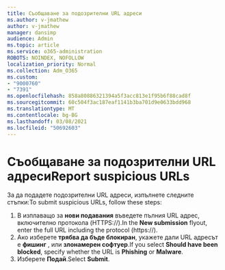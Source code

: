 ```yaml
---
title: Съобщаване за подозрителни URL адреси
ms.author: v-jmathew
author: v-jmathew
manager: dansimp
audience: Admin
ms.topic: article
ms.service: o365-administration
ROBOTS: NOINDEX, NOFOLLOW
localization_priority: Normal
ms.collection: Adm_O365
ms.custom:
- "9000760"
- "7391"
ms.openlocfilehash: 858a80886321394a5f3acc813e1f95b6f88cad8f
ms.sourcegitcommit: 60c504f3ac187eaf1141b3ba701d9e0633bdd968
ms.translationtype: MT
ms.contentlocale: bg-BG
ms.lasthandoff: 03/08/2021
ms.locfileid: "50692603"
---
```

# <a name="report-suspicious-urls"></a><span data-ttu-id="718de-102">Съобщаване за подозрителни URL адреси</span><span class="sxs-lookup"><span data-stu-id="718de-102">Report suspicious URLs</span></span>

<span data-ttu-id="718de-103">За да подадете подозрителни URL адреси, изпълнете следните стъпки:</span><span class="sxs-lookup"><span data-stu-id="718de-103">To submit suspicious URLs, follow these steps:</span></span>

1. <span data-ttu-id="718de-104">В изплаващо за **нови подавания** въведете пълния URL адрес, включително протокола (HTTPS://).</span><span class="sxs-lookup"><span data-stu-id="718de-104">In the **New submission** flyout, enter the full URL including the protocol (https://).</span></span>
2. <span data-ttu-id="718de-105">Ако изберете **трябва да бъде блокиран**, укажете дали URL адресът е **фишинг** , или **злонамерен софтуер**.</span><span class="sxs-lookup"><span data-stu-id="718de-105">If you select **Should have been blocked**, specify whether the URL is **Phishing** or **Malware**.</span></span>
3. <span data-ttu-id="718de-106">Изберете **Подай**.</span><span class="sxs-lookup"><span data-stu-id="718de-106">Select **Submit**.</span></span>
